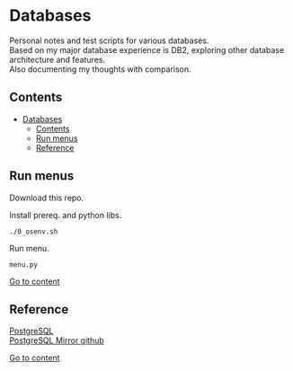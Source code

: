 # Databases

Personal notes and test scripts for various databases.      
Based on my major database experience is DB2, exploring other database architecture and features.  
Also documenting my thoughts with comparison.    

## Contents

- [Databases](#databases)
  - [Contents](#contents)
  - [Run menus](#run-menus)
  - [Reference](#reference)


## Run menus

Download this repo.  

Install prereq. and python libs.  
```
./0_osenv.sh
```

Run menu.

```
menu.py
```

[Go to content](#contents)

## Reference

[PostgreSQL](https://www.postgresql.org)     
[PostgreSQL Mirror github](https://github.com/postgres/postgres)   

[Go to content](#contents)
